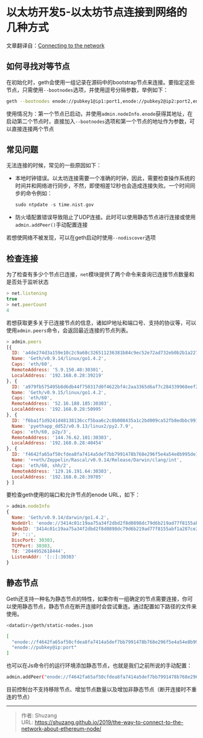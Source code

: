 # 以太坊开发5-以太坊节点连接到网络的几种方式


文章翻译自：[Connecting to the network](https://github.com/ethereum/go-ethereum/wiki/Connecting-to-the-network)

## 如何寻找对等节点

在初始化时，geth会使用一组记录在源码中的bootstrap节点来连接。要指定这些节点，只需使用`--bootnodes`选项，并使用逗号分隔参数，举例如下：

```bash
geth --bootnodes enode://pubkey1@ip1:port1,enode://pubkey2@ip2:port2,enode://pubkey3@ip3:port3
```

使用情况为：第一个节点已启动，并使用`admin.nodeInfo.enode`获得其地址，在启动第二个节点时，直接加入`--bootnodes`选项和第一个节点的地址作为参数，可以直接连接两个节点

## 常见问题

无法连接的时候，常见的一些原因如下：

- 本地时钟错误。以太坊连接需要一个准确的时钟，因此，需要检查操作系统的时间并和网络进行同步，不然，即使相差12秒也会造成连接失败。一个时间同步的命令例如：

  ```c
  sudo ntpdate -s time.nist.gov
  ```

- 防火墙配置错误导致阻止了UDP连接。此时可以使用静态节点进行连接或使用`admin.addPeer()`手动配置连接

若想使网络不被发现，可以在geth启动时使用`--nodiscover`选项

## 检查连接

为了检查有多少个节点已连接，`net`模块提供了两个命令来查询已连接节点数量和是否处于监听状态

```javascript
> net.listening
true
> net.peerCount
4
```

若想获取更多关于已连接节点的信息，诸如IP地址和端口号、支持的协议等，可以使用`admin.peers`命令，会返回最近连接的节点列表。

```javascript
> admin.peers
[{
  ID: 'a4de274d3a159e10c2c9a68c326511236381b84c9ec52e72ad732eb0b2b1a2277938f78593cdbe734e6002bf23114d434a085d260514ab336d4acdc312db671b',
  Name: 'Geth/v0.9.14/linux/go1.4.2',
  Caps: 'eth/60',
  RemoteAddress: '5.9.150.40:30301',
  LocalAddress: '192.168.0.28:39219'
}, {
  ID: 'a979fb575495b8d6db44f750317d0f4622bf4c2aa3365d6af7c284339968eef29b69ad0dce72a4d8db5ebb4968de0e3bec910127f134779fbcb0cb6d3331163c',
  Name: 'Geth/v0.9.15/linux/go1.4.2',
  Caps: 'eth/60',
  RemoteAddress: '52.16.188.185:30303',
  LocalAddress: '192.168.0.28:50995'
}, {
  ID: 'f6ba1f1d9241d48138136ccf5baa6c2c8b008435a1c2bd009ca52fb8edbbc991eba36376beaee9d45f16d5dcbf2ed0bc23006c505d57ffcf70921bd94aa7a172',
  Name: 'pyethapp_dd52/v0.9.13/linux2/py2.7.9',
  Caps: 'eth/60, p2p/3',
  RemoteAddress: '144.76.62.101:30303',
  LocalAddress: '192.168.0.28:40454'
}, {
  ID: 'f4642fa65af50cfdea8fa7414a5def7bb7991478b768e296f5e4a54e8b995de102e0ceae2e826f293c481b5325f89be6d207b003382e18a8ecba66fbaf6416c0',
  Name: '++eth/Zeppelin/Rascal/v0.9.14/Release/Darwin/clang/int',
  Caps: 'eth/60, shh/2',
  RemoteAddress: '129.16.191.64:30303',
  LocalAddress: '192.168.0.28:39705'
} ]
```

要检查geth使用的端口和允许节点的enode URL，如下：

```javascript
> admin.nodeInfo
{
  Name: 'Geth/v0.9.14/darwin/go1.4.2',
  NodeUrl: 'enode://3414c01c19aa75a34f2dbd2f8d0898dc79d6b219ad77f8155abf1a287ce2ba60f14998a3a98c0cf14915eabfdacf914a92b27a01769de18fa2d049dbf4c17694@[::]:30303',
  NodeID: '3414c01c19aa75a34f2dbd2f8d0898dc79d6b219ad77f8155abf1a287ce2ba60f14998a3a98c0cf14915eabfdacf914a92b27a01769de18fa2d049dbf4c17694',
  IP: '::',
  DiscPort: 30303,
  TCPPort: 30303,
  Td: '2044952618444',
  ListenAddr: '[::]:30303'
}
```

## 静态节点

Geth还支持一种名为静态节点的特性，如果你有一组确定的节点需要连接，你可以使用静态节点，静态节点在断开连接时会尝试重连。通过配置如下路径的文件来使用。

```bash
<datadir>/geth/static-nodes.json
```

```bash
[
  "enode://f4642fa65af50cfdea8fa7414a5def7bb7991478b768e296f5e4a54e8b995de102e0ceae2e826f293c481b5325f89be6d207b003382e18a8ecba66fbaf6416c0@33.4.2.1:30303",
  "enode://pubkey@ip:port"
]
```

也可以在Js命令行的运行环境添加静态节点，也就是我们之前所说的手动配置：

```bash
admin.addPeer("enode://f4642fa65af50cfdea8fa7414a5def7bb7991478b768e296f5e4a54e8b995de102e0ceae2e826f293c481b5325f89be6d207b003382e18a8ecba66fbaf6416c0@33.4.2.1:30303")
```

目前控制台不支持移除节点、增加节点数量以及增加非静态节点（断开连接时不重连的节点）


---

> 作者: Shuzang  
> URL: https://shuzang.github.io/2019/the-way-to-connect-to-the-network-about-ethereum-node/  

